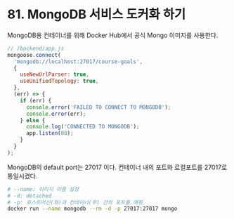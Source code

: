 # 81. MongoDB 서비스 도커화 하기
MongoDB용 컨테이너를 위해 Docker Hub에서 공식 Mongo 이미지를 사용한다. 

```javascript
// /backend/app.js
mongoose.connect(
  'mongodb://localhost:27017/course-goals',
  {
    useNewUrlParser: true,
    useUnifiedTopology: true,
  },
  (err) => {
    if (err) {
      console.error('FAILED TO CONNECT TO MONGODB');
      console.error(err);
    } else {
      console.log('CONNECTED TO MONGODB');
      app.listen(80);
    }
  }
);

```


MongoDB의 default port는 27017 이다. 컨테이너 내의 포트와 로컬포트를 27017로 통일시켰다.

```bash
# --name: 이미지 이름 설정
# -d: detached
# -p: 호스트머신(좌)과 컨테이너(우) 간의 포트를 매핑
docker run --name mongodb --rm -d -p 27017:27017 mongo
```